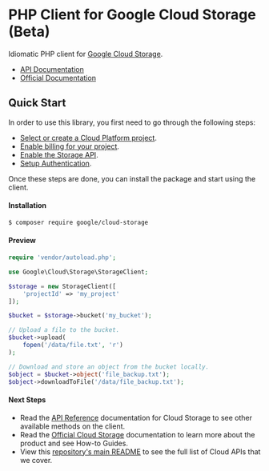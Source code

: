 # PHP Client for Google Cloud Storage (Beta)
Idiomatic PHP client for [Google Cloud Storage](https://cloud.google.com/storage).

- [API Documentation](http://googlecloudplatform.github.io/google-cloud-php/#/docs/latest/storage/storageclient)
- [Official Documentation](https://cloud.google.com/storage/docs)

## Quick Start
In order to use this library, you first need to go through the following steps:

* [Select or create a Cloud Platform project](https://console.cloud.google.com/project).
* [Enable billing for your project](https://support.google.com/cloud/answer/6293499#enable-billing).
* [Enable the Storage API](https://console.cloud.google.com/apis/library).
* [Setup Authentication]().

Once these steps are done, you can install the package and start using the client.

#### Installation

```sh
$ composer require google/cloud-storage
```

#### Preview

```php
require 'vendor/autoload.php';

use Google\Cloud\Storage\StorageClient;

$storage = new StorageClient([
    'projectId' => 'my_project'
]);

$bucket = $storage->bucket('my_bucket');

// Upload a file to the bucket.
$bucket->upload(
    fopen('/data/file.txt', 'r')
);

// Download and store an object from the bucket locally.
$object = $bucket->object('file_backup.txt');
$object->downloadToFile('/data/file_backup.txt');
```

#### Next Steps

* Read the [API Reference]() documentation for Cloud Storage to see other available methods on the client.
* Read the [Official Cloud Storage]() documentation to learn more about the product and see How-to Guides.
* View this [repository's main README]() to see the full list of Cloud APIs that we cover.
